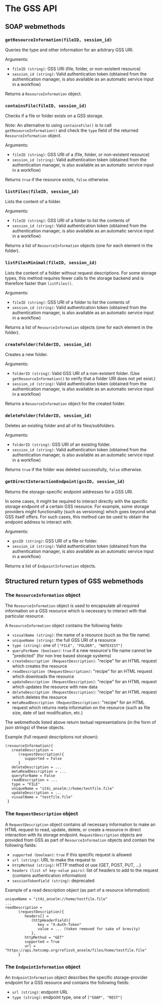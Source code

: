# The GSS API

## SOAP webmethods

### `getResourceInformation(fileID, session_id)`
Queries the type and other information for an arbitrary GSS URI.

Arguments:
* `fileID (string)`: GSS URI (file, folder, or non-existent resource)
* `session_id (string)`: Valid authentication token (obtained from the
  authentication manager, is also available as an automatic service input in a
  workflow)

Returns a `ResourceInformation` object.

### `containsFile(fileID, session_id)`
Checks if a file or folder exists on a GSS storage.

_Note:_ An alternative to using `containsFile()` is to call
`getResourceInformation()` and check the `type` field of the returned
`ResourceInformation` object.

Arguments:
* `fileID (string)`: GSS URI of a (file, folder, or non-existent resource)
* `session_id (string)`: Valid authentication token (obtained from the
  authentication manager, is also available as an automatic service input in a
  workflow)

Returns `true` if the resource exists, `false` otherwise.


### `listFiles(fileID, session_id)`
Lists the content of a folder.

Arguments:
* `fileID (string)`: GSS URI of a folder to list the contents of
* `session_id (string)`: Valid authentication token (obtained from the
  authentication manager, is also available as an automatic service input in a
  workflow)

Returns a list of `ResourceInformation` objects (one for each element in the
folder). 

### `listFilesMinimal(fileID, session_id)`
Lists the content of a folder without request descriptions. For some storage
types, this method requires fewer calls to the storage backend and is therefore
faster than `listFiles()`.

Arguments:
* `fileID (string)`: GSS URI of a folder to list the contents of
* `session_id (string)`: Valid authentication token (obtained from the
  authentication manager, is also available as an automatic service input in a
  workflow)

Returns a list of `ResourceInformation` objects (one for each element in the
folder).

### `createFolder(folderID, session_id)`
Creates a new folder.

Arguments:
* `folderID (string)`: Valid GSS URI of a non-existent folder. (Use 
  `getResourceInformation()` to verify that a folder URI does not yet exist.)
* `session_id (string)`: Valid authentication token (obtained from the
  authentication manager, is also available as an automatic service input in a
  workflow)

Returns a `ResourceInformation` object for the created folder.

### `deleteFolder(folderID, session_id)`
Deletes an existing folder and all of its files/subfolders. 

Arguments:
* `folderID (string)`: GSS URI of an existing folder.
* `session_id (string)`: Valid authentication token (obtained from the
  authentication manager, is also available as an automatic service input in a
  workflow)

Returns `true` if the folder was deleted successfully, `false` otherwise.

### `getDirectInteractionEndpoint(gssID, session_id)`
Returns the storage-specific endpoint addresses for a GSS URI.

In some cases, it might be required to interact directly with the specific
storage endpoint of a certain GSS resource. For example, some storage providers
might functionality (such as versioning) which goes beyond what GSS itself
offers. For such cases, this method can be used to obtain the endpoint address
to interact with.

Arguments:
* `gssID (string)`: GSS URI of a file or folder.
* `session_id (string)`: Valid authentication token (obtained from the
  authentication manager, is also available as an automatic service input in a
  workflow)

Returns a list of `EndpointInformation` objects.

## Structured return types of GSS webmethods

### The `ResourceInformation` object
The `ResourceInformation` object is used to encapsulate all required information
on a GSS resource which is necessary to interact with that particular resource.

A `ResourceInformation` object contains the following fields:
* `visualName (string)`: the name of a resource (such as the file name)
* `uniqueName (string)`: the full GSS URI of a resource
* `type (string)`: one of `["FILE", "FOLDER", "NOTEXIST"]`
* `queryForName (boolean)`: `true` if a new resource's file name cannot be 
  "predicted" (for non tree based storage systems)
* `createDescription (RequestDescription)`: "recipe" for an HTML request which
  creates the resource 
* `readDescription (RequestDescription)`: "recipe" for an HTML request which
  downloads the resource
* `updateDescription (RequestDescription)`: "recipe" for an HTML request which
  updates the resource with new data
* `deleteDescription (RequestDescription)`: "recipe" for an HTML request which
  deletes the resource
* `metaReadDescription (RequestDescription)`: "recipe" for an HTML request which
  returns meta information on the resource (such as file size, date of last
  modification, etc.)

The webmethods listed above return textual representations (in the form of json
strings) of these objects.

Example (full request descriptions not shown):
```
(resourceInformation){
   createDescription = 
      (requestDescription){
         supported = False
      }
   deleteDescription = ...
   metaReadDescription = ...
   queryForName = False
   readDescription = ...
   type = "FILE"
   uniqueName = "it4i_anselm://home/testfile.file"
   updateDescription = ...
   visualName = "testfile.file"
 }
```

### The `RequestDescription` object
A `RequestDescription` object contains all necessary information to make an
HTML request to read, update, delete, or create a resource in direct interaction
with its storage endpoint. `RequestDescription` objects are provided from GSS as
part of `ResourceInformation` objects and contain the following fields:

* `supported (boolean)`: `true` if this specific request is allowed
* `url (string)`: URL to make the request to
* `httpMethod (string)`: HTTP method ot use (GET, POST, PUT, ...)
* `headers (list of key-value pairs)`: list of headers to add to the request
  (contains authentication information)
* `sessionTokenField (string)`: deprecated

Example of a read description object (as part of a resource information):
```
uniqueName = "it4i_anselm://home/testfile.file"
...
readDescription = 
      (requestDescription){
         headers[] = 
            (httpHeaderField){
               key = "X-Auth-Token"
               value = ... (token removed for sake of brevity)
            },
         httpMethod = "GET"
         supported = True
         url = "https://api.hetcomp.org/refissh_anselm/files/home/testfile.file"
      }
```

### The `EndpointInformation` object
An `EndpointInformation` object describes the specific storage-provider endpoint
for a GSS resource and contains the following fields:

* `url (string)`: endpoint URL
* `type (string)`: endpoint type, one of `["SOAP", "REST"]`